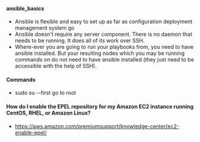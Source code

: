 #### ansible_basics
  * Ansible is flexible and easy to set up as far as configuration deployment management system go
  * Ansible doesn't require any server component. There is no daemon that needs to be running. It does all of its work over SSH.
  * Where-ever you are going to run your playbooks from, you need to have ansible installed. But your resulting nodes which you may be running commands on do not need to have ansible installed (they just need to be accessible with the help of SSH). 
  
#### Commands
  * sudo su --first go to root
#### How do I enable the EPEL repository for my Amazon EC2 instance running CentOS, RHEL, or Amazon Linux?
  * https://aws.amazon.com/premiumsupport/knowledge-center/ec2-enable-epel/
